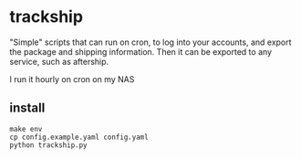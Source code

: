 # trackship

"Simple" scripts that can run on cron, to log into your accounts, and export the package and shipping information. Then it can be exported to any service, such as aftership.

I run it hourly on cron on my NAS

## install

    make env
    cp config.example.yaml config.yaml
    python trackship.py
